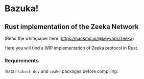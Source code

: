 # Bazuka!
## Rust implementation of the Zeeka Network

(Read the whitepaper here: https://hackmd.io/@keyvank/zeeka)

Here you will find a WIP implementation of Zeeka protocol in Rust.

### Requirements

Install `libssl-dev` and `cmake` packages before compiling.
